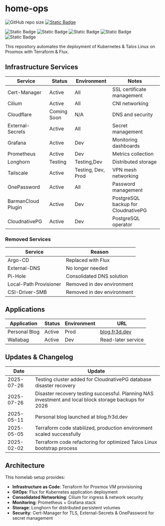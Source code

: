 # home-ops

![GitHub repo size](https://img.shields.io/github/repo-size/alexrf45/home-ops) [![Static Badge](https://img.shields.io/badge/fr3d.dev-blue?style=plastic&link=https%3A%2F%2Ffr3d.dev)](https://blog.fr3d.dev)

![Static Badge](https://img.shields.io/badge/talos-v1.10.6-orange?style=plastic&logo=Talos&logoColor=%23FF7300) ![Static Badge](https://img.shields.io/badge/k8s-v1.33.0-blue?style=plastic&logo=Kubernetes&logoColor=%23326CE5&logoSize=auto) ![Static Badge](https://img.shields.io/badge/flux-v2.6.4-blue?style=plastic&logo=flux&logoSize=auto&link=https%3A%2F%2Fblog.fr3d.dev) ![Static Badge](https://img.shields.io/badge/terraform-v1.12.2-purple?style=plastic&logo=terraform&color=%237B42BC) ![Static Badge](https://img.shields.io/badge/proxmox-v8.4.1-orange?style=plastic&logo=proxmox&logoSize=auto&link=https%3A%2F%2Fblog.fr3d.dev)

This repository automates the deployment of Kubernetes & Talos Linux on Proxmox with Terraform & Flux.

## Infrastructure Services

| Service            | Status      | Environment        | Notes                               |
| ------------------ | ----------- | ------------------ | ----------------------------------- |
| Cert-Manager       | Active      | All                | SSL certificate management          |
| Cilium             | Active      | All                | CNI networking                      |
| Cloudflare         | Coming Soon | N/A                | DNS and security                    |
| External-Secrets   | Active      | All                | Secret management                   |
| Grafana            | Active      | Dev                | Monitoring dashboards               |
| Prometheus         | Active      | Dev                | Metrics collection                  |
| Longhorn           | Testing     | Testing,Dev        | Distributed storage                 |
| Tailscale          | Active      | Testing, Dev, Prod | VPN mesh networking                 |
| OnePassword        | Active      | All                | Password management                 |
| BarmanCloud Plugin | Active      | Dev                | PostgreSQL backup for CloudnativePG |
| CloudnativePG      | Active      | Dev                | PostgreSQL operator                 |

### Removed Services

| Service                | Reason                     |
| ---------------------- | -------------------------- |
| Argo-CD                | Replaced with Flux         |
| External-DNS           | No longer needed           |
| Pi-Hole                | Consolidated DNS solution  |
| Local-Path Provisioner | Removed in dev environment |
| CSI-Driver-SMB         | Removed in dev environment |

## Applications

| Application   | Status | Environment | URL                                    |
| ------------- | ------ | ----------- | -------------------------------------- |
| Personal Blog | Active | Prod        | [blog.fr3d.dev](https://blog.fr3d.dev) |
| Wallabag      | Active | Dev         | Read-later service                     |

## Updates & Changelog

| Date       | Update                                                                                                 |
| ---------- | ------------------------------------------------------------------------------------------------------ |
| 2025-07-26 | Testing cluster added for CloudnativePG database disaster recovery                                     |
| 2025-07-26 | Disaster recovery testing successful. Planning NAS investment and local block storage backups for 2026 |
| 2025-05-11 | Personal blog launched at blog.fr3d.dev                                                                |
| 2025-05-05 | Terraform code stabilized, production environment scaled successfully                                  |
| 2025-02-02 | Terraform code refactoring for optimized Talos Linux bootstrap process                                 |

## Architecture

This homelab setup provides:

- **Infrastructure as Code**: Terraform for Proxmox VM provisioning
- **GitOps**: Flux for Kubernetes application deployment
- **Consolidated Networking**: Cilium for ingress & network security
- **Monitoring**: Prometheus + Grafana stack
- **Storage**: Longhorn for distributed persistent volumes
- **Security**: Cert-Manager for TLS, External-Secrets & OnePassword for secret management
